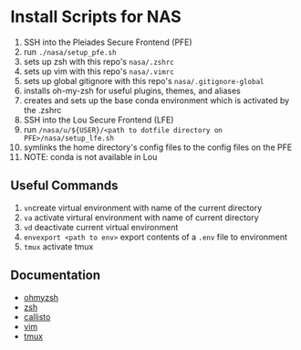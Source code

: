 # Install Scripts for NAS

1. SSH into the Pleiades Secure Frontend (PFE)
2. run `./nasa/setup_pfe.sh`
  1. sets up zsh with this repo's `nasa/.zshrc`
  2. sets up vim with this repo's `nasa/.vimrc`
  3. sets up global gitignore with this repo's `nasa/.gitignore-global`
  4. installs oh-my-zsh for useful plugins, themes, and aliases
  5. creates and sets up the base conda environment which is activated by the
     .zshrc
3. SSH into the Lou Secure Frontend (LFE)
4. run `/nasa/u/${USER}/<path to dotfile directory on PFE>/nasa/setup_lfe.sh`
  1. symlinks the home directory's config files to the config files on the PFE
  2. NOTE: conda is not available in Lou

## Useful Commands

1. `vn`create virtual environment with name of the current directory
2. `va` activate virtural environment with name of current directory
3. `vd` deactivate current virtual environment
4. `envexport <path to env>` export contents of a `.env` file to environment
5. `tmux` activate tmux


## Documentation

- [ohmyzsh](https://github.com/ohmyzsh/ohmyzsh/wiki)
- [zsh](https://linuxconfig.org/learn-the-basics-of-the-zsh-shell)
- [callisto](https://pypi.org/project/callisto/)
- [vim](https://vim.rtorr.com/)
- [tmux](https://tmuxcheatsheet.com/)
